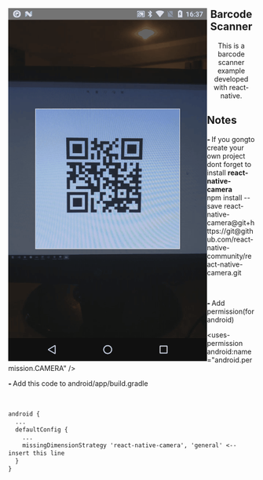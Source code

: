 <div>
  <div>
<img src="https://raw.githubusercontent.com/caglardurmus/BarcodeScanner/master/Myapp.gif" alt="demo" style="max-width:100%;" align="left"></div>

<div>
<h2 align="center"> Barcode Scanner </h2> 
<p align="center">This is a barcode scanner example developed with react-native.</p>
<h2>Notes</h2> 

  <p><b style="font-weight: 900;"> - </b>If you gongto create your own project dont forget to install <b>react-native-camera</b> </br>
  npm install --save react-native-camera@git+https://git@github.com/react-native-community/react-native-camera.git</p></br>
  <p><b style="font-weight: 900;"> - </b>Add permission(for android) </p>
  &lt;uses-permission android:name="android.permission.CAMERA" /&gt;</li></br>
   <p><b style="font-weight: 900;"> - </b>Add this code to android/app/build.gradle</p></br>
  <pre><code>android {
  ...
  defaultConfig {
    ...
    missingDimensionStrategy 'react-native-camera', 'general' &lt;-- insert this line
  }
}
</code></pre>
</div>
</div>
